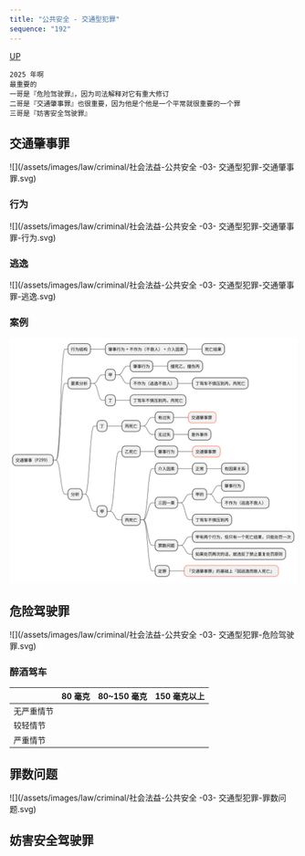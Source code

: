 ```yaml
---
title: "公共安全 - 交通型犯罪"
sequence: "192"
---
```


[UP](/law/criminal-law-index.html)


```text
2025 年啊
最重要的
一哥是『危险驾驶罪』，因为司法解释对它有重大修订
二哥是『交通肇事罪』也很重要，因为他是个他是一个平常就很重要的一个罪
三哥是『妨害安全驾驶罪』
```

## 交通肇事罪

![](/assets/images/law/criminal/社会法益-公共安全 -03- 交通型犯罪-交通肇事罪.svg)

### 行为

![](/assets/images/law/criminal/社会法益-公共安全 -03- 交通型犯罪-交通肇事罪-行为.svg)

### 逃逸

![](/assets/images/law/criminal/社会法益-公共安全 -03- 交通型犯罪-交通肇事罪-逃逸.svg)

### 案例

![](/assets/images/law/criminal/刑法-案例-交通肇事-不作为-介入因素-死亡.svg)

## 危险驾驶罪

![](/assets/images/law/criminal/社会法益-公共安全 -03- 交通型犯罪-危险驾驶罪.svg)

### 醉酒驾车

<table>
    <thead>
    <tr>
        <th style="text-align: center;"></th>
        <th style="text-align: center;">80 毫克</th>
        <th style="text-align: center;">80~150 毫克</th>
        <th style="text-align: center;">150 毫克以上</th>
    </tr>
    </thead>
    <tbody>
    <tr>
        <td>无严重情节</td>
        <td></td>
        <td></td>
        <td class="w3-red"></td>
    </tr>
    <tr>
        <td>较轻情节</td>
        <td></td>
        <td class="w3-red"></td>
        <td class="w3-red"></td>
    </tr>
    <tr>
        <td>严重情节</td>
        <td class="w3-red"></td>
        <td class="w3-red"></td>
        <td class="w3-red"></td>
    </tr>
    </tbody>
</table>

## 罪数问题

![](/assets/images/law/criminal/社会法益-公共安全 -03- 交通型犯罪-罪数问题.svg)

## 妨害安全驾驶罪

